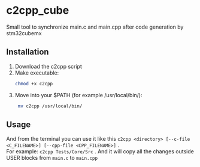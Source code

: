 # c2cpp_cube
Small tool to synchronize main.c and main.cpp after code generation by stm32cubemx
## Installation
1. Download the c2cpp script 
2. Make executable:
    ```bash
    chmod +x c2cpp
    ```
4. Move into your $PATH (for example /usr/local/bin/):
   ```bash
    mv c2cpp /usr/local/bin/
    ```
## Usage
And from the terminal you can use it like this
    ```
     c2cpp <directory> [--c-file <C_FILENAME>] [--cpp-file <CPP_FILENAME>]
    ``` .  
  For example: 
    ```
    c2cpp Tests/Core/Src
    ``` .
And it will copy all the changes outside USER blocks from ```main.c``` to ```main.cpp```

